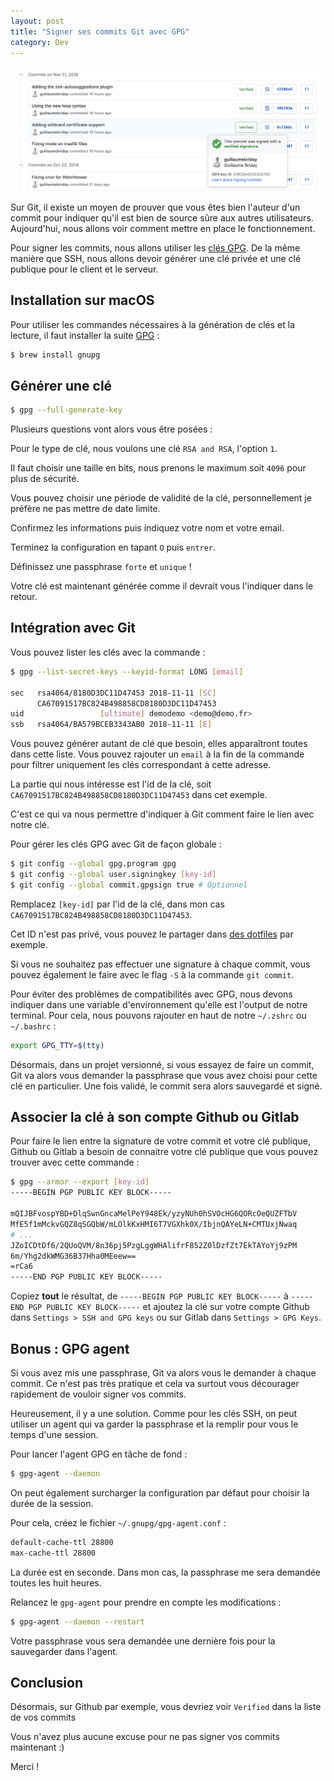 ```yaml
---
layout: post
title: "Signer ses commits Git avec GPG"
category: Dev
---
```

![Liste de commits signés](commits-signed.png)

Sur Git, il existe un moyen de prouver que vous êtes bien l'auteur d'un commit pour indiquer qu'il est bien de source sûre aux autres utilisateurs. Aujourd'hui, nous allons voir comment mettre en place le fonctionnement.

Pour signer les commits, nous allons utiliser les [clés GPG](https://en.wikipedia.org/wiki/GNU_Privacy_Guard). De la même manière que SSH, nous allons devoir générer une clé privée et une clé publique pour le client et le serveur.

## Installation sur macOS

Pour utiliser les commandes nécessaires à la génération de clés et la lecture, il faut installer la suite [GPG](https://www.gnupg.org) :

```bash
$ brew install gnupg
```

## Générer une clé

```bash
$ gpg --full-generate-key
```

Plusieurs questions vont alors vous être posées :

Pour le type de clé, nous voulons une clé `RSA and RSA`, l'option `1`.

Il faut choisir une taille en bits, nous prenons le maximum soit `4096` pour plus de sécurité.

Vous pouvez choisir une période de validité de la clé, personnellement je préfère ne pas mettre de date limite.

Confirmez les informations puis indiquez votre nom et votre email.

Terminez la configuration en tapant `O` puis `entrer`.

Définissez une passphrase `forte` et `unique` !

Votre clé est maintenant générée comme il devrait vous l'indiquer dans le retour.

## Intégration avec Git

Vous pouvez lister les clés avec la commande :

```bash
$ gpg --list-secret-keys --keyid-format LONG [email]

sec   rsa4064/8180D3DC11D47453 2018-11-11 [SC]
      CA67091517BC824B498858CD8180D3DC11D47453
uid                 [ultimate] demodemo <demo@demo.fr>
ssb   rsa4064/BA579BCEB3343AB0 2018-11-11 [E]

```

Vous pouvez générer autant de clé que besoin, elles apparaîtront toutes dans cette liste. Vous pouvez rajouter un `email` à la fin de la commande pour filtrer uniquement les clés correspondant à cette adresse.

La partie qui nous intéresse est l'id de la clé, soit `CA67091517BC824B498858CD8180D3DC11D47453` dans cet exemple.

C'est ce qui va nous permettre d'indiquer à Git comment faire le lien avec notre clé.

Pour gérer les clés GPG avec Git de façon globale :

```bash
$ git config --global gpg.program gpg
$ git config --global user.signingkey [key-id]
$ git config --global commit.gpgsign true # Optionnel
```

Remplacez `[key-id]` par l'id de la clé, dans mon cas `CA67091517BC824B498858CD8180D3DC11D47453`.

Cet ID n'est pas privé, vous pouvez le partager dans [des dotfiles](/bien-configurer-son-environnement-de-developpement) par exemple.

Si vous ne souhaitez pas effectuer une signature à chaque commit, vous pouvez également le faire avec le flag `-S` à la commande `git commit`.

Pour éviter des problèmes de compatibilités avec GPG, nous devons indiquer dans une variable d'environnement qu'elle est l'output de notre terminal. Pour cela, nous pouvons rajouter en haut de notre `~/.zshrc` ou `~/.bashrc` :

```bash
export GPG_TTY=$(tty)
```

Désormais, dans un projet versionné, si vous essayez de faire un commit, Git va alors vous demander la passphrase que vous avez choisi pour cette clé en particulier. Une fois validé, le commit sera alors sauvegardé et signé.

## Associer la clé à son compte Github ou Gitlab

Pour faire le lien entre la signature de votre commit et votre clé publique, Github ou Gitlab a besoin de connaitre votre clé publique que vous pouvez trouver avec cette commande :

```bash
$ gpg --armor --export [key-id]
-----BEGIN PGP PUBLIC KEY BLOCK-----

mQIJBFvospYBD+DlqSwnGncaMelPeY948Ek/yzyNUh0hSVOcHG6QORcOeQUZFTbV
MfE5f1mMckvGQZ8qSGQbW/mLOlkKxHMI6T7VGXhk0X/IbjnQAYeLN+CMTUxjNwaq
# ...
JZoICDtDf6/2QUoQVM/8n36pj5PzgLggWHAlifrF852Z0lDzfZt7EkTAYoYj9zPM
6m/Yhg2dkWMG36B37Hha0MEeew==
=rCa6
-----END PGP PUBLIC KEY BLOCK-----
```

Copiez **tout** le résultat, de `-----BEGIN PGP PUBLIC KEY BLOCK-----` à `-----END PGP PUBLIC KEY BLOCK-----` et ajoutez la clé sur votre compte Github dans `Settings > SSH and GPG keys` ou sur Gitlab dans `Settings > GPG Keys`.

## Bonus : GPG agent

Si vous avez mis une passphrase, Git va alors vous le demander à chaque commit. Ce n'est pas très pratique et cela va surtout vous décourager rapidement de vouloir signer vos commits.

Heureusement, il y a une solution. Comme pour les clés SSH, on peut utiliser un agent qui va garder la passphrase et la remplir pour vous le temps d'une session.

Pour lancer l'agent GPG en tâche de fond :

```bash
$ gpg-agent --daemon
```

On peut également surcharger la configuration par défaut pour choisir la durée de la session.

Pour cela, créez le fichier `~/.gnupg/gpg-agent.conf` :

```bash
default-cache-ttl 28800
max-cache-ttl 28800
```

La durée est en seconde. Dans mon cas, la passphrase me sera demandée toutes les huit heures.

Relancez le `gpg-agent` pour prendre en compte les modifications :

```bash
$ gpg-agent --daemon --restart
```

Votre passphrase vous sera demandée une dernière fois pour la sauvegarder dans l'agent.

## Conclusion

Désormais, sur Github par exemple, vous devriez voir `Verified` dans la liste de vos commits

Vous n'avez plus aucune excuse pour ne pas signer vos commits maintenant :)

Merci !
